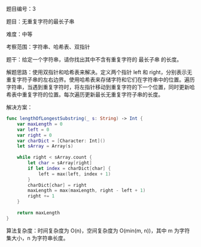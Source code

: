 题目编号：3

题目：无重复字符的最长子串

难度：中等

考察范围：字符串、哈希表、双指针

题干：给定一个字符串，请你找出其中不含有重复字符的 最长子串 的长度。

解题思路：使用双指针和哈希表来解决。定义两个指针 left 和 right，分别表示无重复字符子串的左右边界。使用哈希表来存储字符和它们在字符串中的位置。遍历字符串，当遇到重复字符时，将左指针移动到重复字符的下一个位置，同时更新哈希表中重复字符的位置。每次遍历更新最长无重复字符子串的长度。

解决方案：

```swift
func lengthOfLongestSubstring(_ s: String) -> Int {
    var maxLength = 0
    var left = 0
    var right = 0
    var charDict = [Character: Int]()
    let sArray = Array(s)
    
    while right < sArray.count {
        let char = sArray[right]
        if let index = charDict[char] {
            left = max(left, index + 1)
        }
        charDict[char] = right
        maxLength = max(maxLength, right - left + 1)
        right += 1
    }
    
    return maxLength
}
```

算法复杂度：时间复杂度为 O(n)，空间复杂度为 O(min(m, n))，其中 m 为字符集大小，n 为字符串长度。